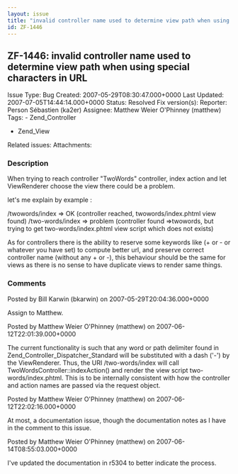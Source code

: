 ```yaml
---
layout: issue
title: "invalid controller name used to determine view path when using special characters in URL"
id: ZF-1446
---
```


ZF-1446: invalid controller name used to determine view path when using special characters in URL
-------------------------------------------------------------------------------------------------

 Issue Type: Bug Created: 2007-05-29T08:30:47.000+0000 Last Updated: 2007-07-05T14:44:14.000+0000 Status: Resolved Fix version(s): 
 Reporter:  Person Sébastien (ka2er)  Assignee:  Matthew Weier O'Phinney (matthew)  Tags: - Zend\_Controller
- Zend\_View
 
 Related issues: 
 Attachments: 
### Description

When trying to reach controller "TwoWords" controller, index action and let ViewRenderer choose the view there could be a problem.

let's me explain by example :

/twowords/index => OK (controller reached, twowords/index.phtml view found) /two-words/index => problem (controller found =>twowords, but trying to get two-words/index.phtml view script which does not exists)

As for controllers there is the ability to reserve some keywords like (+ or - or whatever you have set) to compute better url, and preserve correct controller name (without any + or -), this behaviour should be the same for views as there is no sense to have duplicate views to render same things.

 

 

### Comments

Posted by Bill Karwin (bkarwin) on 2007-05-29T20:04:36.000+0000

Assign to Matthew.

 

 

Posted by Matthew Weier O'Phinney (matthew) on 2007-06-12T22:01:39.000+0000

The current functionality is such that any word or path delimiter found in Zend\_Controller\_Dispatcher\_Standard will be substituted with a dash ('-') by the ViewRenderer. Thus, the URI /two-words/index will call TwoWordsController::indexAction() and render the view script two-words/index.phtml. This is to be internally consistent with how the controller and action names are passed via the request object.

 

 

Posted by Matthew Weier O'Phinney (matthew) on 2007-06-12T22:02:16.000+0000

At most, a documentation issue, though the documentation notes as I have in the comment to this issue.

 

 

Posted by Matthew Weier O'Phinney (matthew) on 2007-06-14T08:55:03.000+0000

I've updated the documentation in r5304 to better indicate the process.

 

 
